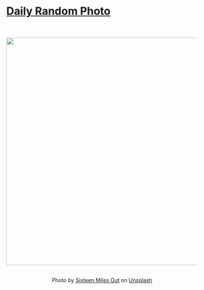 # [Daily Random Photo](https://www.dailyrandomphoto.com/)

<div align="center">
  <br>
  <br>
  <a href="https://www.dailyrandomphoto.com/p/2023/2023-11-24/"><img src="https://images.unsplash.com/photo-1699134115052-bd7899efddcc?crop=entropy&cs=tinysrgb&fit=max&fm=jpg&ixid=M3w3NzUwOHwwfDF8cmFuZG9tfHx8fHx8fHx8MTcwMDc4NTc2N3w&ixlib=rb-4.0.3&q=80&w=1080" width="600px"></a>
  <br>
  <br>
  <p class="has-text-grey">Photo by <a href="https://unsplash.com/@sixteenmilesout?utm_source=Daily%20Random%20Photo&amp;utm_medium=referral" target="_blank" rel="noopener noreferrer">Sixteen Miles Out</a> on <a href="https://unsplash.com/photos/a-bunch-of-pink-flowers-sitting-on-top-of-an-open-book-0EAK_SePWzU?utm_source=Daily%20Random%20Photo&amp;utm_medium=referral" target="_blank" rel="noopener noreferrer">Unsplash</a></p>
</div>

